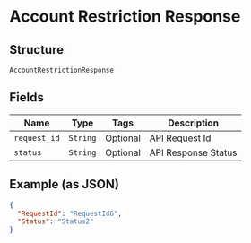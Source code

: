 
# Account Restriction Response

## Structure

`AccountRestrictionResponse`

## Fields

| Name | Type | Tags | Description |
|  --- | --- | --- | --- |
| `request_id` | `String` | Optional | API Request Id |
| `status` | `String` | Optional | API Response Status |

## Example (as JSON)

```json
{
  "RequestId": "RequestId6",
  "Status": "Status2"
}
```

